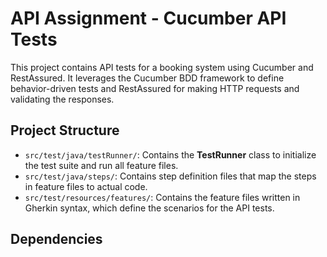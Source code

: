# API Assignment - Cucumber API Tests

This project contains API tests for a booking system using Cucumber and RestAssured. It leverages the Cucumber BDD framework to define behavior-driven tests and RestAssured for making HTTP requests and validating the responses.

## Project Structure

- `src/test/java/testRunner/`: Contains the **TestRunner** class to initialize the test suite and run all feature files.
- `src/test/java/steps/`: Contains step definition files that map the steps in feature files to actual code.
- `src/test/resources/features/`: Contains the feature files written in Gherkin syntax, which define the scenarios for the API tests.
  
## Dependencies

